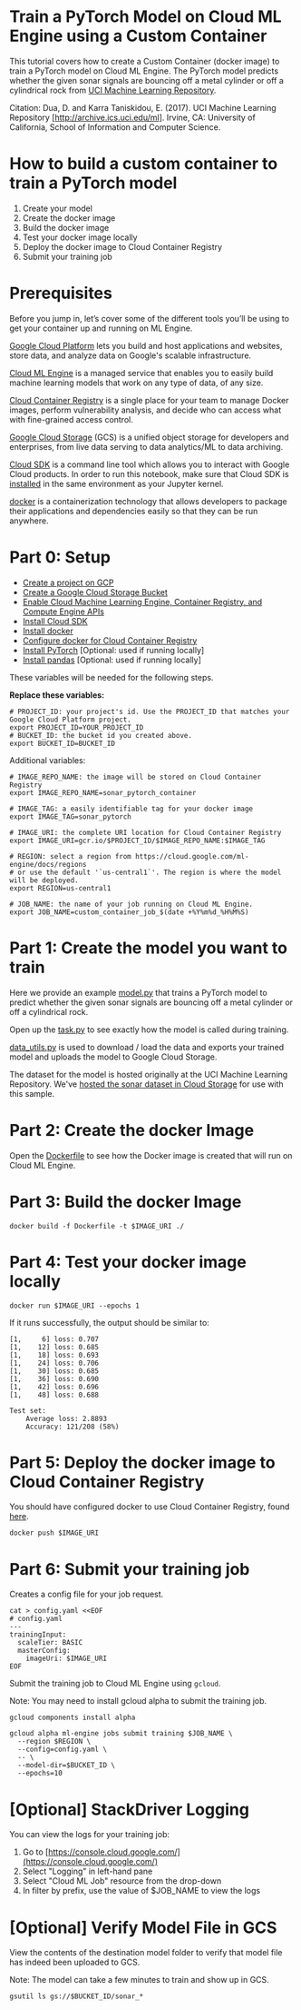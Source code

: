 # Train a PyTorch Model on Cloud ML Engine using a Custom Container
This tutorial covers how to create a Custom Container (docker image) to train a PyTorch model on
Cloud ML Engine. The PyTorch model predicts whether the given sonar signals are bouncing off a
metal cylinder or off a cylindrical rock from
[UCI Machine Learning Repository](https://archive.ics.uci.edu/ml/datasets/Connectionist+Bench+%28Sonar%2C+Mines+vs.+Rocks%29).

Citation: Dua, D. and Karra Taniskidou, E. (2017). UCI Machine Learning Repository
[http://archive.ics.uci.edu/ml]. Irvine, CA: University of California, School of Information and
Computer Science.

# How to build a custom container to train a PyTorch model
1. Create your model
1. Create the docker image
1. Build the docker image
1. Test your docker image locally
1. Deploy the docker image to Cloud Container Registry
1. Submit your training job

# Prerequisites
Before you jump in, let’s cover some of the different tools you’ll be using to get your container up and running on ML Engine.

[Google Cloud Platform](https://cloud.google.com/) lets you build and host applications and websites, store data, and analyze data on Google's scalable infrastructure.

[Cloud ML Engine](https://cloud.google.com/ml-engine/) is a managed service that enables you to easily build machine learning models that work on any type of data, of any size.

[Cloud Container Registry](https://cloud.google.com/container-registry/) is a single place for your team to manage Docker images, perform vulnerability analysis, and decide who can access what with fine-grained access control.

[Google Cloud Storage](https://cloud.google.com/storage/) (GCS) is a unified object storage for developers and enterprises, from live data serving to data analytics/ML to data archiving.

[Cloud SDK](https://cloud.google.com/sdk/) is a command line tool which allows you to interact with Google Cloud products. In order to run this notebook, make sure that Cloud SDK is [installed](https://cloud.google.com/sdk/downloads) in the same environment as your Jupyter kernel.

[docker](https://www.docker.com/) is a containerization technology that allows developers to package their applications and dependencies easily so that they can be run anywhere.

# Part 0: Setup
* [Create a project on GCP](https://cloud.google.com/resource-manager/docs/creating-managing-projects)
* [Create a Google Cloud Storage Bucket](https://cloud.google.com/storage/docs/quickstart-console)
* [Enable Cloud Machine Learning Engine, Container Registry, and Compute Engine APIs](https://console.cloud.google.com/flows/enableapi?apiid=ml.googleapis.com,compute_component,containerregistry.googleapis.com)
* [Install Cloud SDK](https://cloud.google.com/sdk/downloads)
* [Install docker](https://docs.docker.com/install/)
* [Configure docker for Cloud Container Registry](https://cloud.google.com/container-registry/docs/pushing-and-pulling)
* [Install PyTorch](https://pytorch.org/get-started/locally/) [Optional: used if running locally]
* [Install pandas](https://pandas.pydata.org/pandas-docs/stable/install.html) [Optional: used if running locally]

These variables will be needed for the following steps.

**Replace these variables:**
```
# PROJECT_ID: your project's id. Use the PROJECT_ID that matches your Google Cloud Platform project.
export PROJECT_ID=YOUR_PROJECT_ID
# BUCKET_ID: the bucket id you created above.
export BUCKET_ID=BUCKET_ID
```
Additional variables:
```
# IMAGE_REPO_NAME: the image will be stored on Cloud Container Registry
export IMAGE_REPO_NAME=sonar_pytorch_container

# IMAGE_TAG: a easily identifiable tag for your docker image
export IMAGE_TAG=sonar_pytorch

# IMAGE_URI: the complete URI location for Cloud Container Registry
export IMAGE_URI=gcr.io/$PROJECT_ID/$IMAGE_REPO_NAME:$IMAGE_TAG

# REGION: select a region from https://cloud.google.com/ml-engine/docs/regions
# or use the default '`us-central1`'. The region is where the model will be deployed.
export REGION=us-central1

# JOB_NAME: the name of your job running on Cloud ML Engine.
export JOB_NAME=custom_container_job_$(date +%Y%m%d_%H%M%S)
```

# Part 1: Create the model you want to train
Here we provide an example [model.py](model.py) that trains a PyTorch model
to predict whether the given sonar signals are bouncing off a metal cylinder or off a cylindrical
rock.

Open up the [task.py](task.py) to see exactly how the model is called during
training.

[data_utils.py](data_utils.py) is used to download / load the data
and exports your trained model and uploads the model to Google Cloud Storage.

The dataset for the model is hosted originally at the UCI Machine Learning Repository. We've 
[hosted the sonar dataset in Cloud Storage](https://storage.cloud.google.com/cloud-samples-data/ml-engine/sonar/sonar.all-data?organizationId=433637338589&_ga=2.163217084.-1279615720.1534888758)
for use with this sample.

# Part 2: Create the docker Image
Open the [Dockerfile](Dockerfile) to see how the Docker image is created that will run on Cloud
ML Engine.

# Part 3: Build the docker Image
```
docker build -f Dockerfile -t $IMAGE_URI ./
```

# Part 4: Test your docker image locally
```
docker run $IMAGE_URI --epochs 1
```

If it runs successfully, the output should be similar to:
```
[1,     6] loss: 0.707
[1,    12] loss: 0.685
[1,    18] loss: 0.693
[1,    24] loss: 0.706
[1,    30] loss: 0.685
[1,    36] loss: 0.690
[1,    42] loss: 0.696
[1,    48] loss: 0.688

Test set:
    Average loss: 2.8893
    Accuracy: 121/208 (58%)
```

# Part 5: Deploy the docker image to Cloud Container Registry
You should have configured docker to use Cloud Container Registry, found
[here](https://cloud.google.com/container-registry/docs/pushing-and-pulling).
```
docker push $IMAGE_URI
```

# Part 6: Submit your training job
Creates a config file for your job request.
```
cat > config.yaml <<EOF
# config.yaml
---
trainingInput:
  scaleTier: BASIC
  masterConfig:
    imageUri: $IMAGE_URI
EOF
```

Submit the training job to Cloud ML Engine using `gcloud`.

Note: You may need to install gcloud alpha to submit the training job.
```
gcloud components install alpha
```
```
gcloud alpha ml-engine jobs submit training $JOB_NAME \
  --region $REGION \
  --config=config.yaml \
  -- \
  --model-dir=$BUCKET_ID \
  --epochs=10
```

# [Optional] StackDriver Logging
You can view the logs for your training job:

1. Go to [https://console.cloud.google.com/](https://console.cloud.google.com/)
1. Select "Logging" in left-hand pane
1. Select "Cloud ML Job" resource from the drop-down
1. In filter by prefix, use the value of $JOB_NAME to view the logs

# [Optional] Verify Model File in GCS
View the contents of the destination model folder to verify that model file has indeed been
uploaded to GCS.

Note: The model can take a few minutes to train and show up in GCS.
```
gsutil ls gs://$BUCKET_ID/sonar_*
```
